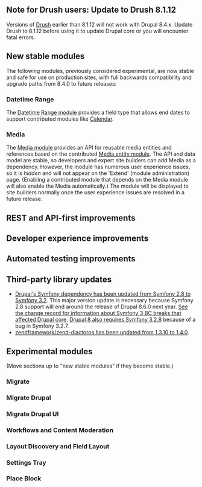 ## Note for Drush users: Update to Drush 8.1.12

Versions of [Drush]() earlier than 8.1.12 will not work with Drupal 8.4.x.
Update Drush to 8.1.12 before using it to update Drupal core or you will
encounter fatal errors.

## New stable modules

The following modules, previously considered experimental, are now stable and
safe for use on production sites, with full backwards compatibility and upgrade
paths from 8.4.0 to future releases:

### Datetime Range

The [Datetime Range module](https://www.drupal.org/node/2893128) provides a
field type that allows end dates to support contributed modules like
[Calendar](https://www.drupal.org/project/calendar).

### Media

The [Media module]() provides an API for reusable media entities and references
based on the contributed [Media entity module](). The API and data model are
stable, so developers and expert site builders can add Media as a dependency.
However, the module has numerous user experience issues, so it is *hidden*
and will not appear on the 'Extend' (module administration) page. (Enabling a
contributed module that depends on the Media module will also enable the
Media automatically.) The module will be displayed to site builders normally
once the user experience issues are resolved in a future release.

## REST and API-first improvements

## Developer experience improvements

## Automated testing improvements

## Third-party library updates

* [Drupal's Symfony dependency has been updated from Symfony 2.8 to Symfony
  3.2](https://www.drupal.org/node/2712647). This major version update is
  necessary because Symfony 2.8 support will end around the release of Drupal
  8.6.0 next year. [See the change record for information about Symfony 3 BC
  breaks that affected Drupal core](https://www.drupal.org/node/2743809).
  [Drupal 8 also requires Symfony 3.2.8](https://www.drupal.org/node/2871253)
  because of a bug in Symfony 3.2.7.
* [zendframework/zend-diactoros has been updated from 1.3.10 to 1.4.0](https://www.drupal.org/node/2874817).

## Experimental modules

(Move sections up to "new stable modules" if they become stable.)

### Migrate

### Migrate Drupal

### Migrate Drupal UI

### Workflows and Content Moderation

### Layout Discovery and Field Layout

### Settings Tray

### Place Block
